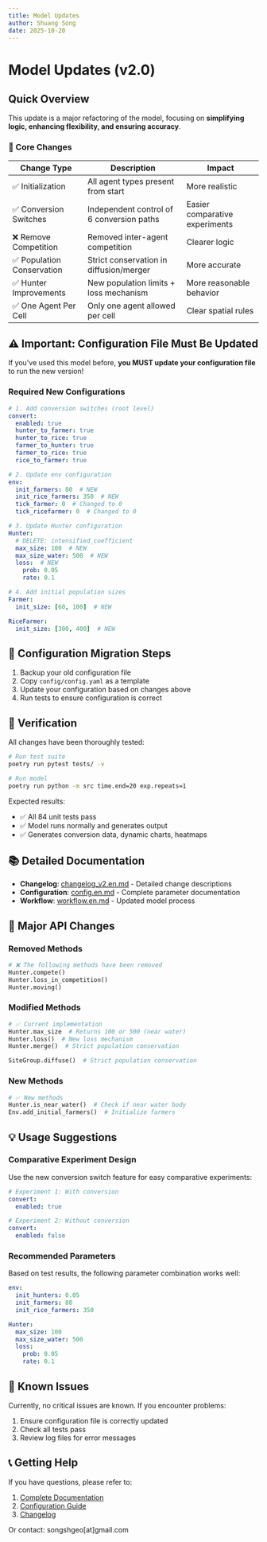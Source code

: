 ```yaml
---
title: Model Updates
author: Shuang Song
date: 2025-10-20
---
```


# Model Updates (v2.0)

## Quick Overview

This update is a major refactoring of the model, focusing on **simplifying logic, enhancing flexibility, and ensuring accuracy**.

### 🎯 Core Changes

| Change Type | Description | Impact |
|------------|-------------|--------|
| ✅ Initialization | All agent types present from start | More realistic |
| ✅ Conversion Switches | Independent control of 6 conversion paths | Easier comparative experiments |
| ❌ Remove Competition | Removed inter-agent competition | Clearer logic |
| ✅ Population Conservation | Strict conservation in diffusion/merger | More accurate |
| ✅ Hunter Improvements | New population limits + loss mechanism | More reasonable behavior |
| ✅ One Agent Per Cell | Only one agent allowed per cell | Clear spatial rules |

## ⚠️ Important: Configuration File Must Be Updated

If you've used this model before, **you MUST update your configuration file** to run the new version!

### Required New Configurations

```yaml
# 1. Add conversion switches (root level)
convert:
  enabled: true
  hunter_to_farmer: true
  hunter_to_rice: true
  farmer_to_hunter: true
  farmer_to_rice: true
  rice_to_farmer: true

# 2. Update env configuration
env:
  init_farmers: 80  # NEW
  init_rice_farmers: 350  # NEW
  tick_farmer: 0  # Changed to 0
  tick_ricefarmer: 0  # Changed to 0

# 3. Update Hunter configuration
Hunter:
  # DELETE: intensified_coefficient
  max_size: 100  # NEW
  max_size_water: 500  # NEW
  loss:  # NEW
    prob: 0.05
    rate: 0.1

# 4. Add initial population sizes
Farmer:
  init_size: [60, 100]  # NEW

RiceFarmer:
  init_size: [300, 400]  # NEW
```

## 📝 Configuration Migration Steps

1. Backup your old configuration file
2. Copy `config/config.yaml` as a template
3. Update your configuration based on changes above
4. Run tests to ensure configuration is correct

## 🧪 Verification

All changes have been thoroughly tested:

```bash
# Run test suite
poetry run pytest tests/ -v

# Run model
poetry run python -m src time.end=20 exp.repeats=1
```

Expected results:
- ✅ All 84 unit tests pass
- ✅ Model runs normally and generates output
- ✅ Generates conversion data, dynamic charts, heatmaps

## 📚 Detailed Documentation

- **Changelog**: [changelog_v2.en.md](tech/changelog_v2.en.md) - Detailed change descriptions
- **Configuration**: [config.en.md](usage/config.en.md) - Complete parameter documentation
- **Workflow**: [workflow.en.md](usage/workflow.en.md) - Updated model process

## 🔄 Major API Changes

### Removed Methods

```python
# ❌ The following methods have been removed
Hunter.compete()
Hunter.loss_in_competition()
Hunter.moving()
```

### Modified Methods

```python
# ✅ Current implementation
Hunter.max_size  # Returns 100 or 500 (near water)
Hunter.loss()  # New loss mechanism
Hunter.merge()  # Strict population conservation

SiteGroup.diffuse()  # Strict population conservation
```

### New Methods

```python
# ✅ New methods
Hunter.is_near_water()  # Check if near water body
Env.add_initial_farmers()  # Initialize farmers
```

## 💡 Usage Suggestions

### Comparative Experiment Design

Use the new conversion switch feature for easy comparative experiments:

```yaml
# Experiment 1: With conversion
convert:
  enabled: true

# Experiment 2: Without conversion
convert:
  enabled: false
```

### Recommended Parameters

Based on test results, the following parameter combination works well:

```yaml
env:
  init_hunters: 0.05
  init_farmers: 80
  init_rice_farmers: 350

Hunter:
  max_size: 100
  max_size_water: 500
  loss:
    prob: 0.05
    rate: 0.1
```

## 🐛 Known Issues

Currently, no critical issues are known. If you encounter problems:

1. Ensure configuration file is correctly updated
2. Check all tests pass
3. Review log files for error messages

## 📞 Getting Help

If you have questions, please refer to:

1. [Complete Documentation](index.en.md)
2. [Configuration Guide](usage/config.en.md)
3. [Changelog](tech/changelog_v2.en.md)

Or contact: songshgeo[at]gmail.com

